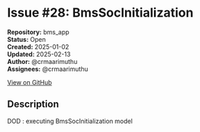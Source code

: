 # Issue #28: BmsSocInitialization

**Repository:** bms_app  
**Status:** Open  
**Created:** 2025-01-02  
**Updated:** 2025-02-13  
**Author:** @crmaarimuthu  
**Assignees:** @crmaarimuthu  

[View on GitHub](https://github.com/Simtestlab/bms_app/issues/28)

## Description

DOD : executing BmsSocInitialization model